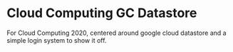 # Cloud Computing GC Datastore
 For Cloud Computing 2020, centered around google cloud datastore and a simple login system to show it off.
